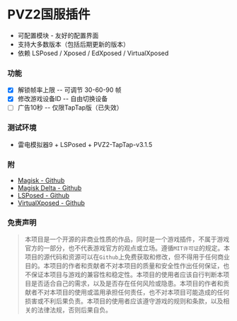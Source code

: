 # PVZ2国服插件

- 可配置模块 - 友好的配置界面
- 支持大多数版本（包括后期更新的版本）
- 依赖 LSPosed / Xposed / EdXposed / VirtualXposed

### 功能

- [x] 解锁帧率上限 -- 可调节 30-60-90 帧
- [x] 修改游戏设备ID -- 自由切换设备
- [ ] 广告10秒 -- 仅限TapTap版（已失效）

### 测试环境

- 雷电模拟器9 + LSPosed + PVZ2-TapTap-v3.1.5

### 附

- [Magisk - Github](https://github.com/topjohnwu/Magisk)
- [Magisk Delta - Github](https://github.com/HuskyDG/magisk-files)
- [LSPosed - Github](https://github.com/LSPosed/LSPosed)
- [VirtualXposed - Github](https://github.com/android-hacker/VirtualXposed)

### 免责声明

> 本项目是一个开源的非商业性质的作品，同时是一个游戏插件，不属于游戏官方的一部分，也不代表游戏官方的观点或立场。遵循`MIT许可证`的规定。本项目的源代码和资源可以在`Github`上免费获取和修改，但不得用于任何商业目的。本项目的作者和贡献者不对本项目的质量和安全性作出任何保证，也不保证本项目与游戏的兼容性和稳定性。本项目的使用者应该自行判断本项目是否适合自己的需求，以及是否存在任何风险或隐患。本项目的作者和贡献者不对本项目的使用或滥用承担任何责任，也不对本项目可能造成的任何损害或不利后果负责。本项目的使用者应该遵守游戏的规则和条款，以及相关的法律法规，否则后果自负。
